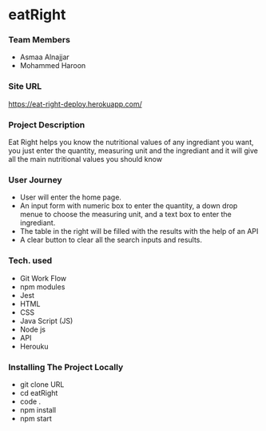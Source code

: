 # eatRight

### Team Members
- Asmaa Alnajjar
- Mohammed Haroon

### Site URL
https://eat-right-deploy.herokuapp.com/

### Project Description
Eat Right helps you know the nutritional values of any ingrediant you want, you just enter the quantity, measuring unit and the ingrediant and it will give all the main nutritional values you should know

### User Journey
- User will enter the home page.
- An input form with numeric box to enter the quantity, a down drop menue to choose the measuring unit, and a text box to enter the ingrediant.
- The table in the right will be filled with the results with the help of an API
- A clear button to clear all the search inputs and results.

### Tech. used
- Git Work Flow
- npm modules
- Jest
- HTML
- CSS
- Java Script (JS)
- Node js
- API
- Herouku

### Installing The Project Locally
- git clone URL
- cd eatRight
- code .
- npm install
- npm start
